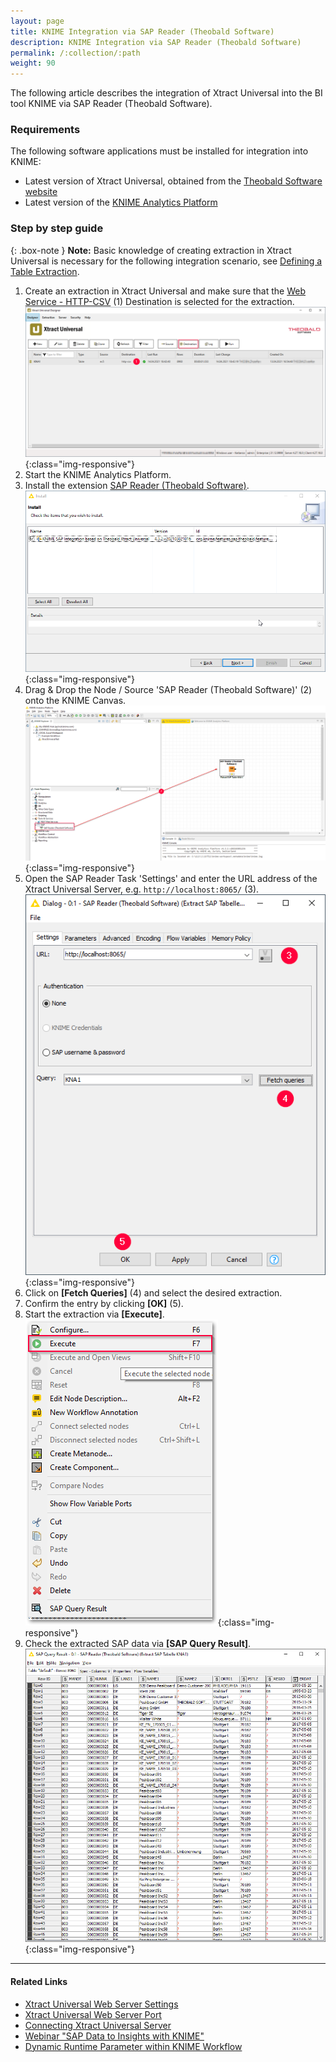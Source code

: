 ```yaml
---
layout: page
title: KNIME Integration via SAP Reader (Theobald Software)
description: KNIME Integration via SAP Reader (Theobald Software)
permalink: /:collection/:path
weight: 90
---
```

The following article describes the integration of Xtract Universal into the BI tool KNIME via SAP Reader (Theobald Software).

### Requirements
The following software applications must be installed for integration into KNIME:
- Latest version of Xtract Universal, obtained from the [Theobald Software website](https://theobald-software.com/en/download-trial)
- Latest version of the [KNIME Analytics Platform](https://www.knime.com/downloads)

### Step by step guide

{: .box-note }
**Note:** Basic knowledge of creating extraction in Xtract Universal is necessary for the following integration scenario, see [Defining a Table Extraction](https://help.theobald-software.com/en/xtract-universal/getting-started/define-a-table-extraction).

1. Create an extraction in Xtract Universal and make sure that the [Web Service - HTTP-CSV](https://help.theobald-software.com/en/xtract-universal/destinations/csv-via-http) (1) Destination is selected for the extraction.
![XU Extraction Webservice HTTP](/img/contents/xu/xu_extraction_webservice_http.png){:class="img-responsive"}
2. Start the KNIME Analytics Platform. 
3. Install the extension [SAP Reader (Theobald Software)](https://hub.knime.com/knime/extensions/org.knime.features.sap.theobald/latest/org.knime.sap.theobald.node.SAPTheobaldReaderNodeFactory).
![Install KNIME Extension](/img/contents/xu/install_sap_reader.png){:class="img-responsive"}
4. Drag & Drop the Node / Source 'SAP Reader (Theobald Software)' (2) onto the KNIME Canvas.
![KNIME Extension](/img/contents/xu/sap_reader_knime_extension.png){:class="img-responsive"}
5. Open the SAP Reader Task 'Settings' and enter the URL address of the Xtract Universal Server, e.g. `http://localhost:8065/` (3).
![SAP Reader Settings](/img/contents/xu/sap_reader_settings.png){:class="img-responsive"}
6. Click on **[Fetch Queries]** (4) and select the desired extraction.
7. Confirm the entry by clicking **[OK]** (5).
8. Start the extraction via **[Execute]**. 
![Execute SAP Reader](/img/contents/xu/execute_sap_reader.png){:class="img-responsive"}
9. Check the extracted SAP data via **[SAP Query Result]**.
![SAP Reader Results](/img/contents/xu/sap_query_results.png){:class="img-responsive"}


****
#### Related Links
- [Xtract Universal Web Server Settings](https://help.theobald-software.com/en/xtract-universal/server/server-settings#web-server)
- [Xtract Universal Web Server Port](https://help.theobald-software.com/en/xtract-universal/server/ports)
- [Connecting Xtract Universal Server](https://help.theobald-software.com/en/xtract-universal/getting-started/connect-designer-with-server#connecting-to-a-server)
- [Webinar "SAP Data to Insights with KNIME"](https://www.youtube.com/watch?v=KQLLoDUoOEg)
- [Dynamic Runtime Parameter within KNIME Workflow](https://kb.theobald-software.com/xtract-universal/dynamic-runtime-paramater%20within-KNIME-workflow)

